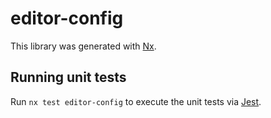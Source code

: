 # editor-config

This library was generated with [Nx](https://nx.dev).

## Running unit tests

Run `nx test editor-config` to execute the unit tests via [Jest](https://jestjs.io).
